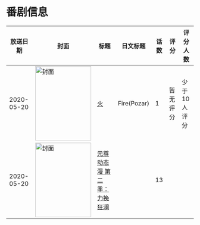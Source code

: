 # 番剧信息

|放送日期|封面|标题|日文标题|话数|评分|评分人数|
|---|---|---|---|---|---|---|
|2020-05-20|<img src="https://lain.bgm.tv/pic/cover/c/b1/21/322533_VabAa.jpg" alt="封面" style="width:150px;height:200px;object-fit:cover;">|[火](https://bangumi.tv/subject/322533)|Fire(Pozar)|1|暂无评分|少于10人评分|
|2020-05-20|<img src="https://lain.bgm.tv/pic/cover/c/1a/59/516617_HaEvr.jpg" alt="封面" style="width:150px;height:200px;object-fit:cover;">|[元尊 动态漫 第二季：力挽狂澜](https://bangumi.tv/subject/516617)||13|||
